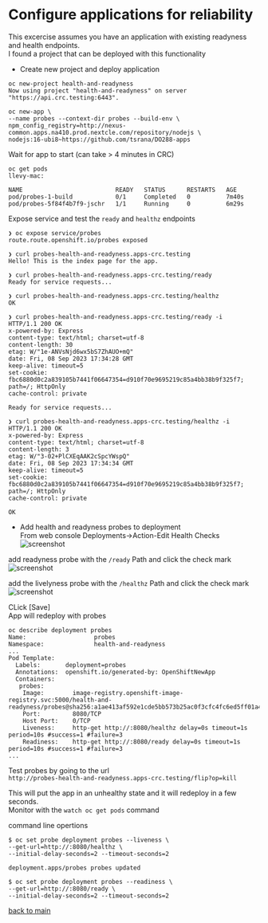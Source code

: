 # Configure applications for reliability

This excercise assumes you have an application with existing readyness and health endpoints.  
I found a project that can be deployed with this functionality

- Create new project and deploy application
```
oc new-project health-and-readyness                                          
Now using project "health-and-readyness" on server "https://api.crc.testing:6443".

oc new-app \
--name probes --context-dir probes --build-env \
npm_config_registry=http://nexus-common.apps.na410.prod.nextcle.com/repository/nodejs \
nodejs:16-ubi8~https://github.com/tsrana/DO288-apps
```  

Wait for app to start  (can take > 4 minutes in CRC)

```
oc get pods                                                                                       llevy-mac: 

NAME                          READY   STATUS      RESTARTS   AGE
pod/probes-1-build            0/1     Completed   0          7m40s
pod/probes-5f84f4b7f9-jschr   1/1     Running     0          6m29s
```

Expose service and test the `ready` and `healthz` endpoints
```
❯ oc expose service/probes  
route.route.openshift.io/probes exposed

❯ curl probes-health-and-readyness.apps-crc.testing                                     
Hello! This is the index page for the app.

❯ curl probes-health-and-readyness.apps-crc.testing/ready
Ready for service requests...

❯ curl probes-health-and-readyness.apps-crc.testing/healthz
OK

❯ curl probes-health-and-readyness.apps-crc.testing/ready -i
HTTP/1.1 200 OK
x-powered-by: Express
content-type: text/html; charset=utf-8
content-length: 30
etag: W/"1e-ANVsNjd6wx5bS7ZhAUO+mQ"
date: Fri, 08 Sep 2023 17:34:28 GMT
keep-alive: timeout=5
set-cookie: fbc6880d0c2a839105b7441f06647354=d910f70e9695219c85a4bb38b9f325f7; path=/; HttpOnly
cache-control: private

Ready for service requests...

❯ curl probes-health-and-readyness.apps-crc.testing/healthz -i
HTTP/1.1 200 OK
x-powered-by: Express
content-type: text/html; charset=utf-8
content-length: 3
etag: W/"3-02+PlCXEqAAK2cSpcYWspQ"
date: Fri, 08 Sep 2023 17:34:34 GMT
keep-alive: timeout=5
set-cookie: fbc6880d0c2a839105b7441f06647354=d910f70e9695219c85a4bb38b9f325f7; path=/; HttpOnly
cache-control: private

OK
```

- Add health and readyness probes to deployment  
From web console
Deployments->Action-Edit Health Checks
![screenshot](img/image8.png)

add readyness probe with the `/ready` Path and click the check mark
![screenshot](img/image9.png)

add the livelyness probe with the `/healthz` Path and click the check mark
![screenshot](img/image10.png)
  
CLick [Save]  
App will redeploy with probes

```
oc describe deployment probes 
Name:                   probes
Namespace:              health-and-readyness
...
Pod Template:
  Labels:       deployment=probes
  Annotations:  openshift.io/generated-by: OpenShiftNewApp
  Containers:
   probes:
    Image:        image-registry.openshift-image-registry.svc:5000/health-and-readyness/probes@sha256:a1ae413af592e1cde5bb573b25ac0f3cfc4fc6ed5ff01a4ede4e381a0a1131e8
    Port:         8080/TCP
    Host Port:    0/TCP
    Liveness:     http-get http://:8080/healthz delay=0s timeout=1s period=10s #success=1 #failure=3
    Readiness:    http-get http://:8080/ready delay=0s timeout=1s period=10s #success=1 #failure=3
...
```

Test probes by going to the url  
`http://probes-health-and-readyness.apps-crc.testing/flip?op=kill`

This will put the app in an unhealthy state and it will redeploy in a few seconds.  
Monitor with the `watch oc get pods` command


command line opertions
```
$ oc set probe deployment probes --liveness \
--get-url=http://:8080/healthz \
--initial-delay-seconds=2 --timeout-seconds=2

deployment.apps/probes probes updated

$ oc set probe deployment probes --readiness \
--get-url=http://:8080/ready \
--initial-delay-seconds=2 --timeout-seconds=2
```

  [back to main](../README.md) 
